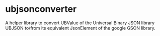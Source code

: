 # ubjsonconverter
A helper library to convert UBValue of the Universal Binary JSON library UBJSON to/from its equivalent JsonElement of the google GSON library.
